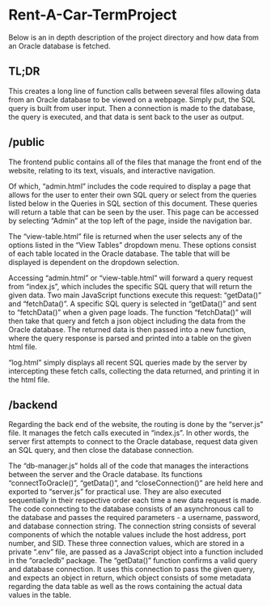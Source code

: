 # Rent-A-Car-TermProject
Below is an in depth description of the project directory and how data from an Oracle database is fetched.

## TL;DR
This creates a long line of function calls between several files allowing data from an Oracle database to be viewed on a webpage. Simply put, the SQL query is built from user input. Then a connection is made to the database, the query is executed, and that data is sent back to the user as output.

## /public
The frontend public contains all of the files that manage the front end of the website, relating to its text, visuals, and interactive navigation. 

Of which, “admin.html” includes the code required to display a page that allows for the user to enter their own SQL query or select from the queries listed below in the Queries in SQL section of this document. These queries will return a table that can be seen by the user. This page can be accessed by selecting “Admin” at the top left of the page, inside the navigation bar.

The “view-table.html” file is returned when the user selects any of the options listed in the “View Tables” dropdown menu. These options consist of each table located in the Oracle database. The table that will be displayed is dependent on the dropdown selection.
 
Accessing “admin.html” or “view-table.html” will forward a query request from “index.js”, which includes the specific SQL query that will return the given data. Two main JavaScript functions execute this request: “getData()” and “fetchData()”. A specific SQL query is selected in “getData()” and sent to “fetchData()” when a given page loads. The function “fetchData()” will then take that query and fetch a json object including the data from the Oracle database. The returned data is then passed into a new function, where the query response is parsed and printed into a table on the given html file.

“log.html” simply displays all recent SQL queries made by the server by intercepting these fetch calls, collecting the data returned, and printing it in the html file.

## /backend
Regarding the back end of the website, the routing is done by the “server.js” file. It manages the fetch calls executed in “index.js”. In other words, the server first attempts to connect to the Oracle database, request data given an SQL query, and then close the database connection.

The “db-manager.js” holds all of the code that manages the interactions between the server and the Oracle database. Its functions “connectToOracle()”, “getData()”, and “closeConnection()” are held here and exported to “server.js” for practical use. They are also executed sequentially in their respective order each time a new data request is made. The code connecting to the database consists of an asynchronous call to the database and passes the required parameters - a username, password, and database connection string. The connection string consists of several components of which the notable values include the host address, port number, and SID. These three connection values, which are stored in a private “.env” file, are passed as a JavaScript object into a function included in the “oracledb” package. The “getData()” function confirms a valid query and database connection. It uses this connection to pass the given query, and expects an object in return, which object consists of some metadata regarding the data table as well as the rows containing the actual data values in the table.
